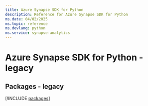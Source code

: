 ```yaml
---
title: Azure Synapse SDK for Python
description: Reference for Azure Synapse SDK for Python
ms.date: 04/02/2025
ms.topic: reference
ms.devlang: python
ms.service: synapse-analytics
---
```

# Azure Synapse SDK for Python - legacy
## Packages - legacy
[!INCLUDE [packages](synapse-index.md)]